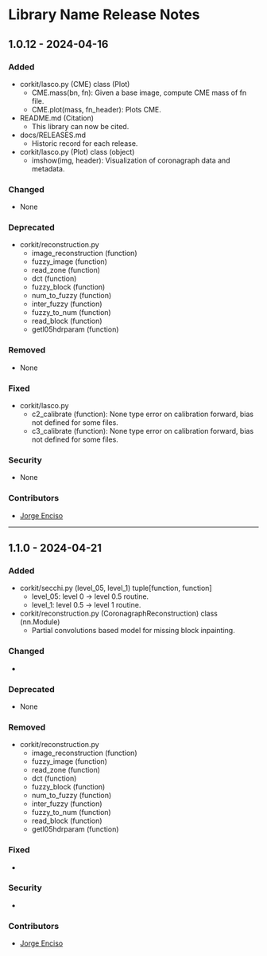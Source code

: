 # Library Name Release Notes

## 1.0.12 - 2024-04-16

### Added
- corkit/lasco.py (CME) class (Plot)
    - CME.mass(bn, fn): Given a base image, compute CME mass of fn file.
    - CME.plot(mass, fn_header): Plots CME.
- README.md (Citation)
    - This library can now be cited.
- docs/RELEASES.md
    - Historic record for each release.
- corkit/lasco.py (Plot) class (object)
    - imshow(img, header): Visualization of coronagraph data and metadata.

### Changed
- None

### Deprecated
- corkit/reconstruction.py
    - image_reconstruction (function)
    - fuzzy_image (function)
    - read_zone (function)
    - dct (function)
    - fuzzy_block (function)
    - num_to_fuzzy (function)
    - inter_fuzzy (function)
    - fuzzy_to_num (function)
    - read_block (function)
    - getl05hdrparam (function)

### Removed
- None

### Fixed
- corkit/lasco.py
    - c2_calibrate (function): None type error on calibration forward, bias not defined for some files.
    - c3_calibrate (function): None type error on calibration forward, bias not defined for some files.

### Security
- None

### Contributors
- [Jorge Enciso](https://github.com/Jorgedavyd)

---

## 1.1.0 - 2024-04-21

### Added
- corkit/secchi.py (level_05, level_1) tuple[function, function]
    - level_05: level 0 -> level 0.5 routine.
    - level_1: level 0.5 -> level 1 routine.
- corkit/reconstruction.py (CoronagraphReconstruction) class (nn.Module)
    - Partial convolutions based model for missing block inpainting.
### Changed
- 

### Deprecated
- None 

### Removed
- corkit/reconstruction.py
    - image_reconstruction (function)
    - fuzzy_image (function)
    - read_zone (function)
    - dct (function)
    - fuzzy_block (function)
    - num_to_fuzzy (function)
    - inter_fuzzy (function)
    - fuzzy_to_num (function)
    - read_block (function)
    - getl05hdrparam (function)

### Fixed
- 

### Security
- 

### Contributors
- [Jorge Enciso](https://github.com/Jorgedavyd)
